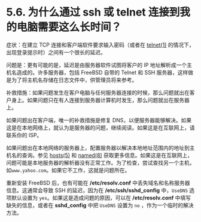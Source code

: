 # 5.6. 为什么通过 ssh 或 telnet 连接到我的电脑需要这么长时间？

症状：在建立 TCP 连接和客户端软件要求输入密码（或者在 [telnet(1)](https://www.freebsd.org/cgi/man.cgi?query=telnet&sektion=1&format=html) 的情况下，出现登录提示时）之间有一个很长的延迟。

问题是：更有可能的是，延迟是由服务器软件试图将客户的 IP 地址解析成一个主机名造成的。许多服务器，包括 FreeBSD 自带的 Telnet 和 SSH 服务器，这样做是为了将主机名存储在日志文件中，供管理员将来参考。

补救措施：如果问题发生在客户电脑与任何服务器连接的时候，那么问题就出在客户身上。如果问题只在有人连接到服务器计算机时发生，那么问题就出在服务器上。

如果问题出在客户端，唯一的补救措施是修复 DNS，以便服务器能够解决。如果这是在本地网络上，就认为是服务器的问题，继续阅读。如果这是在互联网上，请联系你的 ISP。

如果问题出在本地网络的服务器上，配置服务器以解决本地地址范围内的地址到主机名的查询。参见 [hosts(5)](https://www.freebsd.org/cgi/man.cgi?query=hosts&sektion=5&format=html) 和 [named(8)](https://www.freebsd.org/cgi/man.cgi?query=named&sektion=8&format=html) 获取更多信息。如果这是在互联网上，问题可能是本地服务器的解析器没有正常工作。为了检查，尝试查找另一个主机，如`www.yahoo.com`。如果它不工作，这就是问题所在。

重新安装 FreeBSD 后，也有可能在 **/etc/resolv.conf** 中丢失域名和名称服务器信息。这通常会导致 SSH 的延迟，因为在 **/etc/ssh/sshd_config** 中，`UseDNS` 选项默认设置为 `yes`。如果这是造成问题的原因，可以在 **/etc/resolv.conf** 中填写缺失的信息，或者在 **sshd_config** 中把 `UseDNS` 设置为 `no` ，作为一个临时的解决方法。
